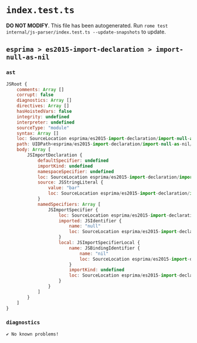 # `index.test.ts`

**DO NOT MODIFY**. This file has been autogenerated. Run `rome test internal/js-parser/index.test.ts --update-snapshots` to update.

## `esprima > es2015-import-declaration > import-null-as-nil`

### `ast`

```javascript
JSRoot {
	comments: Array []
	corrupt: false
	diagnostics: Array []
	directives: Array []
	hasHoistedVars: false
	integrity: undefined
	interpreter: undefined
	sourceType: "module"
	syntax: Array []
	loc: SourceLocation esprima/es2015-import-declaration/import-null-as-nil/input.js 1:0-2:0
	path: UIDPath<esprima/es2015-import-declaration/import-null-as-nil/input.js>
	body: Array [
		JSImportDeclaration {
			defaultSpecifier: undefined
			importKind: undefined
			namespaceSpecifier: undefined
			loc: SourceLocation esprima/es2015-import-declaration/import-null-as-nil/input.js 1:0-1:33
			source: JSStringLiteral {
				value: "bar"
				loc: SourceLocation esprima/es2015-import-declaration/import-null-as-nil/input.js 1:28-1:33
			}
			namedSpecifiers: Array [
				JSImportSpecifier {
					loc: SourceLocation esprima/es2015-import-declaration/import-null-as-nil/input.js 1:9-1:20
					imported: JSIdentifier {
						name: "null"
						loc: SourceLocation esprima/es2015-import-declaration/import-null-as-nil/input.js 1:9-1:13 (null)
					}
					local: JSImportSpecifierLocal {
						name: JSBindingIdentifier {
							name: "nil"
							loc: SourceLocation esprima/es2015-import-declaration/import-null-as-nil/input.js 1:17-1:20 (nil)
						}
						importKind: undefined
						loc: SourceLocation esprima/es2015-import-declaration/import-null-as-nil/input.js 1:9-1:20
					}
				}
			]
		}
	]
}
```

### `diagnostics`

```
✔ No known problems!

```
